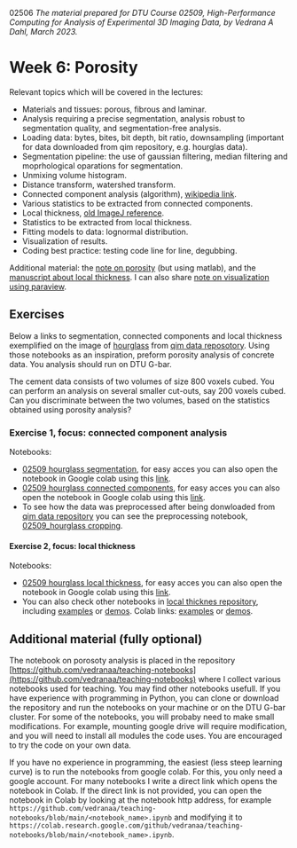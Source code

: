 02506
*The material prepared for DTU Course 02509, High-Performance Computing for Analysis of Experimental 3D Imaging Data, by Vedrana A Dahl, March 2023.*

# Week 6: Porosity

Relevant topics which will be covered in the lectures:
- Materials and tissues: porous, fibrous and laminar.
- Analysis requiring a precise segmentation, analysis robust to segmentation quality, and segmentation-free analysis.
- Loading data: bytes, bites, bit depth, bit ratio, downsampling (important for data downloaded from qim repository, e.g. hourglas data).
- Segmentation pipeline: the use of gaussian filtering, median filtering and moprhological oparations for segmentation.
- Unmixing volume histogram.
- Distance transform, watershed transform.
- Connected component analysis (algorithm), [wikipedia link](https://en.wikipedia.org/wiki/Connected-component_labeling).
- Various statistics to be extracted from connected components.
- Local thickness, [old ImageJ reference](https://www.cambridge.org/core/services/aop-cambridge-core/content/view/3E846EB8BD1F5B0E2C3295D891A99E11/S1431927607074430a.pdf/computing_local_thickness_of_3d_structures_with_imagej.pdf).
- Statistics to be extracted from local thickness.
- Fitting models to data: lognormal distribution.
- Visualization of results.
- Coding best practice: testing code line for line, degubbing.

Additional material: the [note on porosity](http://people.compute.dtu.dk/vand/notes/porosity_course_note.pdf) (but using matlab), and the [manuscript about local thickness](https://github.com/vedranaa/local-thickness/blob/main/Fast_local_thickness.pdf). I can also share [note on visualization using paraview](http://people.compute.dtu.dk/vand/notes/ParaView_notes.pdf).


## Exercises

Below a links to segmentation, connected components and local thickness exemplified on the image of [hourglass](https://qim.compute.dtu.dk/data-repository/pages/hourglass.html) from [qim data reposotory](https://qim.compute.dtu.dk/data-repository/index.html). Using those notebooks as an inspiration, preform porosity analysis of concrete data. You analysis should run on DTU G-bar. 

The cement data consists of two volumes of size 800 voxels cubed. You can perform an analysis on several smaller cut-outs, say 200 voxels cubed. Can you discriminate between the two volumes, based on the statistics obtained using porosity analysis?


### Exercise 1, focus: connected component analysis 
Notebooks:
- [02509 hourglass segmentation](https://github.com/vedranaa/teaching-notebooks/blob/main/02509_hourglass_segmentation.ipynb), for easy acces you can also open the notebook in Google colab using this [link](https://colab.research.google.com/github/vedranaa/teaching-notebooks/blob/main/02509_hourglass_segmentation.ipynb).
- [02509 hourglass connected components](https://github.com/vedranaa/teaching-notebooks/blob/main/02509_hourglass_connected_components.ipynb), for easy acces you can also open the notebook in Google colab using this [link](https://colab.research.google.com/github/vedranaa/teaching-notebooks/blob/main/02509_hourglass_connected_components.ipynb).
- To see how the data was preprocessed after being donwloaded from [qim data repository](https://qim.compute.dtu.dk/data-repository/index.html) you can see the preprocessing notebook, [02509_hourglass cropping](https://github.com/vedranaa/teaching-notebooks/blob/main/02509_hourglass_cropping.ipynb).

#### Exercise 2, focus: local thickness
Notebooks:
- [02509 hourglass local thickness](https://github.com/vedranaa/teaching-notebooks/blob/main/02509_hourglass_local_thickness.ipynb), for easy acces you can also open the notebook in Google colab using this [link](https://colab.research.google.com/github/vedranaa/teaching-notebooks/blob/main/02509_hourglass_local_thickness.ipynb).
- You can also check other notebooks in [local thicknes repository](https://github.com/vedranaa/local-thickness), including [examples](https://github.com/vedranaa/local-thickness/blob/main/Examples.ipynb) or [demos](https://github.com/vedranaa/local-thickness/blob/main/Demos.ipynb). Colab links: [examples](https://colab.research.google.com/github/vedranaa/local-thickness/blob/main/Examples.ipynb) or [demos](https://colab.research.google.com/github/vedranaa/local-thickness/blob/main/Demos.ipynb).


## Additional material (fully optional)

The notebook on porosoty analysis is placed in the repository [https://github.com/vedranaa/teaching-notebooks](https://github.com/vedranaa/teaching-notebooks) where I collect various notebooks used for teaching. You may find other notebooks usefull. If you have experience with programming in Python, you can clone or download the repository and run the notebooks on your machine or on the DTU G-bar cluster. For some of the notebooks, you will probaby need to make small modifications. For example, mounting google drive will require modification, and you will need to install all modules the code uses. You are encouraged to try the code on your own data.

If you have no experience in programming, the easiest (less steep learning curve) is to run the notebooks from google colab.  For this, you only need a google account. For many notebooks I write a direct link which opens the notebook in Colab. If the direct link is not provided, you can open the notebook in Colab by looking at the notebook http address, for example `https://github.com/vedranaa/teaching-notebooks/blob/main/<notebook_name>.ipynb` and modifying it to 
`https://colab.research.google.com/github/vedranaa/teaching-notebooks/blob/main/<notebook_name>.ipynb`.


